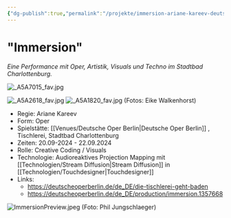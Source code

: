 ```yaml
---
{"dg-publish":true,"permalink":"/projekte/immersion-ariane-kareev-deutsche-oper-berlin/","created":"2025-05-25T12:48:37.247+02:00","updated":"2025-05-25T13:32:15.654+02:00"}
---
```


# "Immersion"

*Eine Performance mit Oper, Artistik, Visuals und Techno im Stadtbad Charlottenburg.*

![_A5A7015_fav.jpg](/img/user/Attachments/_A5A7015_fav.jpg)

![_A5A2618_fav.jpg](/img/user/Attachments/_A5A2618_fav.jpg)
![_A5A1820_fav.jpg](/img/user/Attachments/_A5A1820_fav.jpg)
(Fotos: Eike Walkenhorst)

- Regie: Ariane Kareev
- Form: Oper
- Spielstätte: [[Venues/Deutsche Oper Berlin\|Deutsche Oper Berlin]] , Tischlerei, Stadtbad Charlottenburg 
- Zeiten: 20.09-2024 - 22.09.2024
- Rolle: Creative Coding / Visuals
- Technologie: Audioreaktives Projection Mapping mit [[Technologien/Stream Diffusion\|Stream Diffusion]] in [[Technologien/Touchdesigner\|Touchdesigner]]
- Links:
	- https://deutscheoperberlin.de/de_DE/die-tischlerei-geht-baden
	- https://deutscheoperberlin.de/de_DE/production/immersion.1357668

![ImmersionPreview.jpeg](/img/user/Attachments/ImmersionPreview.jpeg)
(Foto: Phil Jungschlaeger)